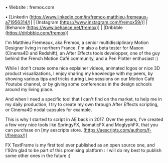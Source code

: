 • Website : fremox.com

• [Linkedin (https://www.linkedin.com/in/fremox-matthieu-fremeaux-a71956314/)] | [Instagram (https://www.instagram.com/fremox59/)] | [Behance (https://www.behance.net/fremox)] | [Dribbble (https://dribbble.com/fremox)]

I'm Matthieu Fremeaux, aka Fremox, a senior multidisciplinary Motion Designer living in northern France.
I'm also a beta tester for Maxon (Cinema4D and Redshift), an After Effects tools developper, one of the guy behind the French Motion Café community, and a Pen Plotter enthusiast :)

While I don't create some nice explainer videos, animated logos or nice 3D product visuaIizations, I enjoy sharing my knowledge with my peers, by showing various tips and tricks during Live sessions on our Motion Café Youtube channel, or by giving some conferences in the design schools around my living place.

And when I need a specific tool that I can't find on the market, to help me in my daily production, I try to create my own through After Effects scripting, or Cinema4D nodal capsules for example.

This is why I started to script in AE back in 2017. Over the years, I've created a few very nice tools like SpringyFX, IsomaticFX and MoglyphFX, that you can purchase on [my aescripts store. (https://aescripts.com/authors/f-l/fremox/)]

FX TextFrame is my first tool ever published as an open source one, and I\'92m glad to be part of this promising platform : I will do my best to publish some other ones in the future :)
